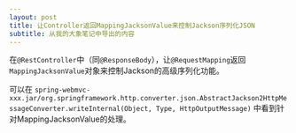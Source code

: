 ```yaml
---
layout: post
title: 让Controller返回MappingJacksonValue来控制Jackson序列化JSON
subtitle: 从我的大象笔记中导出的内容
---
```


在`@RestController`中（同`@ResponseBody`），让`@RequestMapping`返回`MappingJacksonValue`对象来控制Jackson的高级序列化功能。

可以在
`spring-webmvc-xxx.jar/org.springframework.http.converter.json.AbstractJackson2HttpMessageConverter.writeInternal(Object, Type, HttpOutputMessage)`
中看到针对MappingJacksonValue的处理。
